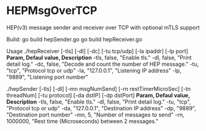 # HEPMsgOverTCP
HEP(v3) message sender and receiver over TCP with optional mTLS support 

Build:
go build hepSender.go
go build hepReceiver.go

Usage
./hepReceiver [-tls] [-dl] [-dc] [-tu tcp/udp] [-la ipaddr] [-lp port]
  **Param,  Defaul value,    Description**
  -tls,  false,           "Enable tls."
  -dl,   false,           "Print detail log."
  -dc,   false,           "Decode and count the number of HEP message."
  -tu,   "tcp",           "Protocol tcp or udp"
  -la,   "127.0.0.1",     "Listening IP address"
  -lp,   "9889",          "Listening port number"


./hepSender [-tls] [-dl] [-mn msgNumSend] [-rn restTimerMicroSec] [-tn threadNum] [-tu protocol] [-da dstIP] [-dp dstPort]
  **Param,  Defaul value,    Description**
  -tls,  false,           "Enable tls."
  -dl,   false,           "Print detail log."
  -tu,   "tcp",           "Protocol tcp or udp"
  -da,   "127.0.0.1",     "Destination IP address"
  -dp,   "9889",          "Destination port number"
  -mn,   5,               "Number of messages to send"
  -rn,   1000000,         "Rest time (Microseconds) between 2 messages."


